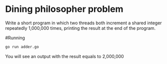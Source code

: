 # Dining philosopher problem

Write a short program in which two threads both increment a shared
integer repeatedly 1,000,000 times, printing the result at the end of the program.


#Running

```bash
go run adder.go
```

You will see an output with the result equals to 2,000,000



